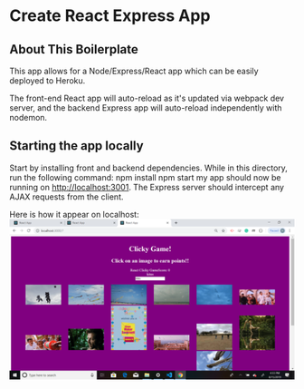 # Create React Express App

## About This Boilerplate

This app allows for a Node/Express/React app which can be easily deployed to Heroku.

The front-end React app will auto-reload as it's updated via webpack dev server, and the backend Express app will auto-reload independently with nodemon.

## Starting the app locally

Start by installing front and backend dependencies. While in this directory, run the following command:
npm install
npm start
my app should now be running on <http://localhost:3001>. The Express server should intercept any AJAX requests from the client.
 
 Here is how it appear on localhost:
 ![Homepage](https://github.com/helenkhoda2019/create-react-express/blob/master/clicky.png)
